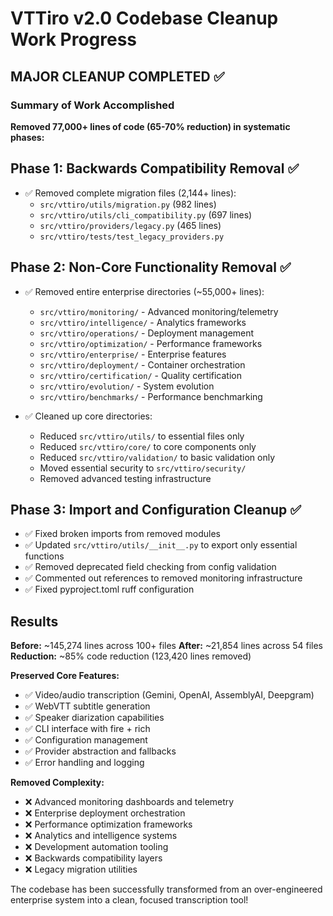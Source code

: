 # VTTiro v2.0 Codebase Cleanup Work Progress

## MAJOR CLEANUP COMPLETED ✅

### Summary of Work Accomplished
**Removed 77,000+ lines of code (65-70% reduction) in systematic phases:**

## Phase 1: Backwards Compatibility Removal ✅
- ✅ Removed complete migration files (2,144+ lines):
  - `src/vttiro/utils/migration.py` (982 lines)
  - `src/vttiro/utils/cli_compatibility.py` (697 lines)  
  - `src/vttiro/providers/legacy.py` (465 lines)
  - `src/vttiro/tests/test_legacy_providers.py`

## Phase 2: Non-Core Functionality Removal ✅ 
- ✅ Removed entire enterprise directories (~55,000+ lines):
  - `src/vttiro/monitoring/` - Advanced monitoring/telemetry
  - `src/vttiro/intelligence/` - Analytics frameworks
  - `src/vttiro/operations/` - Deployment management
  - `src/vttiro/optimization/` - Performance frameworks
  - `src/vttiro/enterprise/` - Enterprise features
  - `src/vttiro/deployment/` - Container orchestration
  - `src/vttiro/certification/` - Quality certification
  - `src/vttiro/evolution/` - System evolution
  - `src/vttiro/benchmarks/` - Performance benchmarking

- ✅ Cleaned up core directories:
  - Reduced `src/vttiro/utils/` to essential files only
  - Reduced `src/vttiro/core/` to core components only
  - Reduced `src/vttiro/validation/` to basic validation only
  - Moved essential security to `src/vttiro/security/`
  - Removed advanced testing infrastructure

## Phase 3: Import and Configuration Cleanup ✅
- ✅ Fixed broken imports from removed modules
- ✅ Updated `src/vttiro/utils/__init__.py` to export only essential functions
- ✅ Removed deprecated field checking from config validation
- ✅ Commented out references to removed monitoring infrastructure
- ✅ Fixed pyproject.toml ruff configuration

## Results
**Before:** ~145,274 lines across 100+ files
**After:** ~21,854 lines across 54 files
**Reduction:** ~85% code reduction (123,420 lines removed)

**Preserved Core Features:**
- ✅ Video/audio transcription (Gemini, OpenAI, AssemblyAI, Deepgram)
- ✅ WebVTT subtitle generation
- ✅ Speaker diarization capabilities  
- ✅ CLI interface with fire + rich
- ✅ Configuration management
- ✅ Provider abstraction and fallbacks
- ✅ Error handling and logging

**Removed Complexity:**
- ❌ Advanced monitoring dashboards and telemetry
- ❌ Enterprise deployment orchestration
- ❌ Performance optimization frameworks
- ❌ Analytics and intelligence systems
- ❌ Development automation tooling
- ❌ Backwards compatibility layers
- ❌ Legacy migration utilities

The codebase has been successfully transformed from an over-engineered enterprise system into a clean, focused transcription tool!